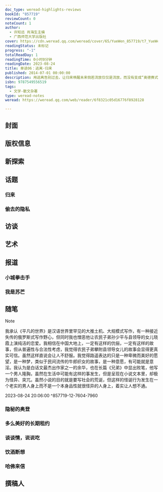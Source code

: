 ```yaml
---
doc_type: weread-highlights-reviews
bookId: "857719"
reviewCount: 0
noteCount: 1
author:
  - 许知远 肖海生主编
  - 广西师范大学出版社
cover: https://cdn.weread.qq.com/weread/cover/65/YueWen_857719/t7_YueWen_857719.jpg
readingStatus: 未标记
progress: "-1"
totalReadDay: 1
readingTime: 0小时0分钟
readingDate: 2023-08-24
title: 单读06：逃离·归来
published: 2014-07-01 00:00:00
description: 用逃离告别过去，让归来唤醒未来倘若流放仅仅是流放，而没有变成“奥德赛式”的归来，我们还会憧憬吗？本书为《单读》（原“单向街”）系列文集的第6辑，本辑专题栏目围绕“逃离·归来”，分别从艺术、文化和非虚构报道等多角度，对一些社会文化现象、历史文化名人和轶事作了回顾、访谈和叙写，包括史景迁夫人金安平谈庄子与历史写作、《纽约书评》谈美国诗人奥登、青年摄影师塔可在纽约的生活和创作、哈佛大学“尼曼学者”杨潇在美国大学中的所见所闻，等等。
isbn: 9787549556519
tags:
  - 文学-散文杂著
type: weread-notes
weread: https://weread.qq.com/web/reader/6f8321c05d16776f8928128

---
```



## 封面

## 版权信息

## 新探索

## 话题

### 归来

### 偷去的隐私

## 访谈

## 艺术

## 报道

### 小城拳击手

### 我是苏芒

## 随笔

> [!NOTE] 
> 我承认《平凡的世界》是汉语世界里罕见的大推土机、大规模式写作，有一种接近失传的俄罗斯式写作野心，但同时我也憎恶他让农民子弟孙少平与县领导的女儿晓霞上演纯洁的恋爱。我相信在中国大地上，一定有这样的伉俪，一定有这样的故事，但从普遍性与合法性考虑，我觉得农民子弟攀附县领导女儿的故事会显得更真实可信。虽然这样直说会让人不舒服。我觉得路遥表达的只是一种卑微而美好的愿望，是一种梦，类似于民间流传的牛郎织女的故事，是一种意愿，有可能就是意淫。我认为是白话文最杰出作家之一的余华，也在长篇《兄弟》中显出败笔，他写一个男人隆胸，虽然在生活中可能有这样的事发生，但是呈现在小说文本里，却极为怪异、突兀。虽然小说的目的就是要写社会的荒诞，但这样的怪诞行为发生在一个老实的男人身上而不是一个本身品性就很怪异的人身上，着实让人想不通。
> 
> 2023-08-24 20:06:00 ^857719-12-7604-7960

### 隐秘的奥登

### 多么美好的长期租约

### 谈谈情，说说吃

### 饮酒断想

### 哈佛来信

## 撰稿人

